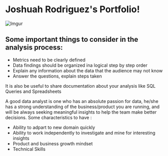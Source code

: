 # Joshuah Rodriguez's Portfolio!
![Imgur](https://imgur.com/kN2ygv1.gif)

## Some important things to consider in the analysis process: 
- Metrics need to be clearly defined
- Data findings should be organized ina logical step by step order
- Explain any information about the data that the audience may not know
- Answer the questions, explain steps taken 

It is also be useful to share documentation about your analysis like SQL Queries and Spreadsheets


A good data analyst is one who has an absolute passion for data, he/she has a strong understanding of the business/product you are running, and will be always seeking meaningful insights to help the team make better decisions.
Some characteristics to have :
- Ability to adpart to new domain quickly
- Ability to work independently to investigate and mine for interesting insights
- Product and business growth mindset
- Technical Skills

  

